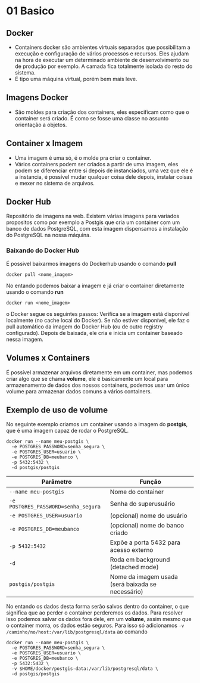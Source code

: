 # 01 Basico

## Docker

- Containers docker são ambientes virtuais separados que possibilitam
a execução e configuração de vários processos e recursos. Eles ajudam na hora de executar um determinado ambiente de desenvolvimento ou de produção por exemplo. A camada fica totalmente isolada do resto do sistema.
- É tipo uma máquina virtual, porém bem mais leve. 

## Imagens Docker

- São moldes para criação dos containers, eles especificam como que o container será criado. É como se fosse uma classe no assunto orientação a objetos.

## Container x Imagem

- Uma imagem é uma só, é o molde pra criar o container.
- Vários containers podem ser criados a partir de uma imagem, eles podem se diferenciar entre si depois de instanciados, uma vez que ele é a instancia, é possível mudar qualquer coisa dele depois, instalar coisas e mexer no sistema de arquivos.

## Docker Hub

Repositório de imagens na web.
Existem várias imagens para variados propositos como por exemplo a Postgis que cria um container com um banco de dados PostgreSQL, com esta imagem dispensamos a instalação do PostgreSQL na nossa máquina.

### Baixando do Docker Hub

É possivel baixarmos imagens do Dockerhub usando o comando **pull** 

```shell 
docker pull <nome_imagem>
```

No entando podemos baixar a imagem e já criar o container diretamente usando o comando **run**
```shell 
docker run <nome_imagem>
```

o Docker segue os seguintes passos:
Verifica se a imagem está disponível localmente (no cache local do Docker).
Se não estiver disponível, ele faz o pull automático da imagem do Docker Hub (ou de outro registry configurado).
Depois de baixada, ele cria e inicia um container baseado nessa imagem.

## Volumes x Containers

É possível armazenar arquivos diretamente em um container, mas podemos criar algo que se chama **volume**, ele é basicamente um local para armazenamento de dados dos nossos containers, podemos usar um único volume para armazenar dados comuns a vários containers.

## Exemplo de uso de **volume**

No seguinte exemplo criamos um container usando a imagem do **postgis**, que é uma imagem capaz de rodar o PostgreSQL.

```shell
docker run --name meu-postgis \
  -e POSTGRES_PASSWORD=senha_segura \
  -e POSTGRES_USER=usuario \
  -e POSTGRES_DB=meubanco \
  -p 5432:5432 \
  -d postgis/postgis
```

| Parâmetro                           | Função                                            |
| ----------------------------------- | ------------------------------------------------- |
| `--name meu-postgis`                | Nome do container                                 |
| `-e POSTGRES_PASSWORD=senha_segura` | Senha do superusuário                             |
| `-e POSTGRES_USER=usuario`          | (opcional) nome do usuário                        |
| `-e POSTGRES_DB=meubanco`           | (opcional) nome do banco criado                   |
| `-p 5432:5432`                      | Expõe a porta 5432 para acesso externo            |
| `-d`                                | Roda em background (detached mode)                |
| `postgis/postgis`                   | Nome da imagem usada (será baixada se necessário) |

No entando os dados desta forma serão salvos dentro do container, o que significa que ao perder o container perderemos os dados.
Para resolver isso podemos salvar os dados fora dele, em um **volume**, assim mesmo que o container morra, os dados estão seguros.
Para isso só adicionamos ```-v /caminho/no/host:/var/lib/postgresql/data``` ao comando

```shell
docker run --name meu-postgis \
  -e POSTGRES_PASSWORD=senha_segura \
  -e POSTGRES_USER=usuario \
  -e POSTGRES_DB=meubanco \
  -p 5432:5432 \
  -v $HOME/docker/postgis-data:/var/lib/postgresql/data \
  -d postgis/postgis
```

